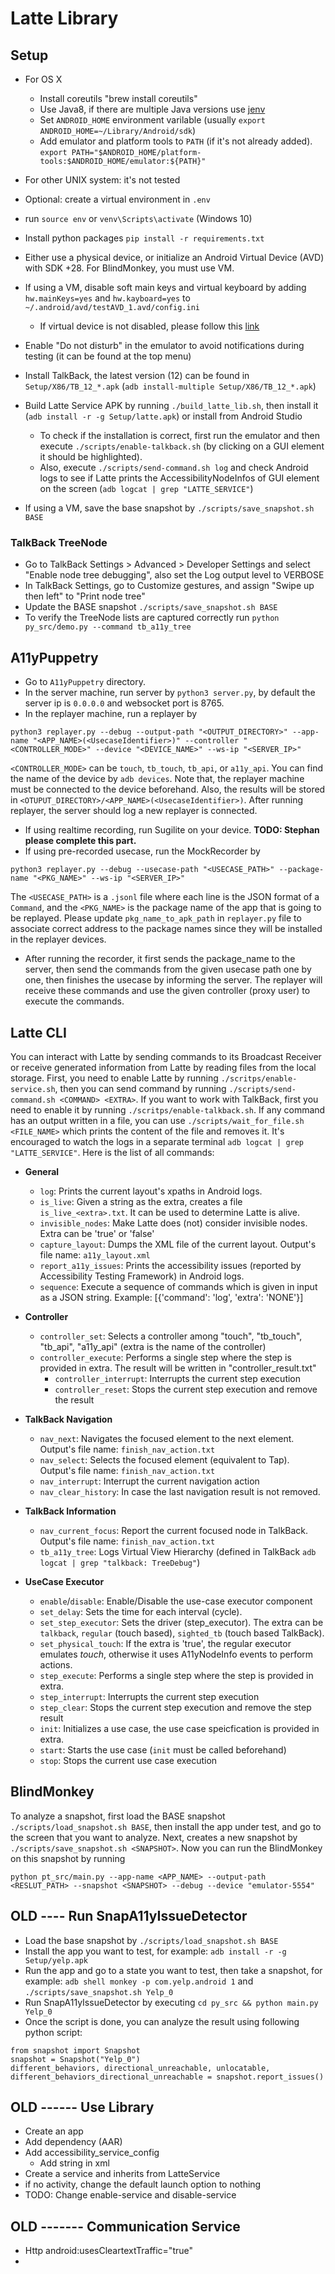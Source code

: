 # Latte Library
## Setup
- For OS X
  - Install coreutils "brew install coreutils"
  - Use Java8, if there are multiple Java versions use [jenv](https://www.jenv.be/)
  - Set `ANDROID_HOME` environment varilable (usually `export ANDROID_HOME=~/Library/Android/sdk`)
  - Add emulator and platform tools to `PATH` (if it's not already added). `export PATH="$ANDROID_HOME/platform-tools:$ANDROID_HOME/emulator:${PATH}"`
- For other UNIX system: it's not tested

- Optional: create a virtual environment in `.env`

- run `source env` or `venv\Scripts\activate` (Windows 10)
- Install python packages `pip install -r requirements.txt`
- Either use a physical device, or initialize an Android Virtual Device (AVD) with SDK +28. For BlindMonkey, you must use VM.
- If using a VM, disable soft main keys and virtual keyboard by adding `hw.mainKeys=yes` and `hw.kayboard=yes`  to `~/.android/avd/testAVD_1.avd/config.ini`
    - If virtual device is not disabled, please follow this [link](https://support.honeywellaidc.com/s/article/CN51-Android-How-to-prevent-virtual-keyboard-from-popping-up)
- Enable "Do not disturb" in the emulator to avoid notifications during testing (it can be found at the top menu)
- Install TalkBack, the latest version (12) can be found in `Setup/X86/TB_12_*.apk` (`adb install-multiple Setup/X86/TB_12_*.apk`)
- Build Latte Service APK by running `./build_latte_lib.sh`, then install it (`adb install -r -g Setup/latte.apk`) or install from Android Studio
    - To check if the installation is correct, first run the emulator and then execute `./scripts/enable-talkback.sh` (by clicking on a GUI element it should be highlighted).
    - Also, execute `./scripts/send-command.sh log` and check Android logs to see if Latte prints the AccessibilityNodeInfos of GUI element on the screen (`adb logcat | grep "LATTE_SERVICE"`)
- If using a VM, save the base snapshot by `./scripts/save_snapshot.sh BASE`

### TalkBack TreeNode
- Go to TalkBack Settings > Advanced > Developer Settings and select "Enable node tree debugging", also set the Log output level to VERBOSE
- In TalkBack Settings, go to Customize gestures, and assign "Swipe up then left" to "Print node tree"
- Update the BASE snapshot `./scripts/save_snapshot.sh BASE`
- To verify the TreeNode lists are captured correctly run `python py_src/demo.py --command tb_a11y_tree`

## A11yPuppetry
- Go to `A11yPuppetry` directory.
- In the server machine, run server by `python3 server.py`, by default the server ip is `0.0.0.0` and websocket port is 8765.
- In the replayer machine, run a replayer by 
```
python3 replayer.py --debug --output-path "<OUTPUT_DIRECTORY>" --app-name "<APP_NAME>(<UsecaseIdentifier>)" --controller "<CONTROLLER_MODE>" --device "<DEVICE_NAME>" --ws-ip "<SERVER_IP>"
```
`<CONTROLLER_MODE>` can be `touch`, `tb_touch`, `tb_api`, or `a11y_api`. You can find the name of the device by `adb devices`. Note that, the replayer machine must be connected to the device beforehand. Also, the results will be stored in `<OTUPUT_DIRECTORY>/<APP_NAME>(<UsecaseIdentifier>)`. After running replayer, the server should log a new replayer is connected.

- If using realtime recording, run Sugilite on your device. **TODO: Stephan please complete this part.**
- If using pre-recorded usecase, run the MockRecorder by
```
python3 replayer.py --debug --usecase-path "<USECASE_PATH>" --package-name "<PKG_NAME>" --ws-ip "<SERVER_IP>"
```
The `<USECASE_PATH>` is a `.jsonl` file where each line is the JSON format of a `Command`, and the `<PKG_NAME>` is the package name of the app that is going to be replayed. Please update `pkg_name_to_apk_path` in `replayer.py` file to associate correct address to the package names since they will be installed in the replayer devices. 
- After running the recorder, it first sends the package_name to the server, then send the commands from the given usecase path one by one, then finishes the usecase by informing the server. The replayer will receive these commands and use the given controller (proxy user) to execute the commands.

## Latte CLI
You can interact with Latte by sending commands to its Broadcast Receiver or receive generated information from Latte by reading files from the local storage. First, you need to enable Latte by running `./scritps/enable-service.sh`, then you can send command by running `./scripts/send-command.sh <COMMAND> <EXTRA>`. If you want to work with TalkBack, first you need to enable it by running `./scritps/enable-talkback.sh`. If any command has an output written in a file, you can use `./scripts/wait_for_file.sh <FILE_NAME>` which prints the content of the file and removes it. It's encouraged to watch the logs in a separate terminal `adb logcat | grep "LATTE_SERVICE"`. Here is the list of all commands:
- **General**
	- `log`: Prints the current layout's xpaths in Android logs.
	- `is_live`: Given a string as the extra, creates a file `is_live_<extra>.txt`. It can be used to determine Latte is alive.
	- `invisible_nodes`: Make Latte does (not) consider invisible nodes. Extra can be 'true' or 'false'
	- `capture_layout`: Dumps the XML file of the current layout. Output's file name: `a11y_layout.xml`
	- `report_a11y_issues`: Prints the accessibility issues (reported by Accessibility Testing Framework) in Android logs.
	- `sequence`: Execute a sequence of commands which is given in input as a JSON string. Example: [{'command': 'log', 'extra': 'NONE'}]

- **Controller**
  - `controller_set`: Selects a controller among "touch", "tb_touch", "tb_api", "a11y_api" (extra is the name of the controller)
  - `controller_execute`: Performs a single step where the step is provided in extra. The result will be written in "controller_result.txt"
	- `controller_interrupt`: Interrupts the current step execution
	- `controller_reset`: Stops the current step execution and remove the result

- **TalkBack Navigation**
	- `nav_next`: Navigates the focused element to the next element. Output's file name: `finish_nav_action.txt`
	- `nav_select`: Selects the focused element (equivalent to Tap). Output's file name: `finish_nav_action.txt`
	- `nav_interrupt`: Interrupt the current navigation action
	- `nav_clear_history`: In case the last navigation result is not removed.
- **TalkBack Information**
	- `nav_current_focus`: Report the current focused node in TalkBack. Output's file name: `finish_nav_action.txt`
	- `tb_a11y_tree`: Logs Virtual View Hierarchy (defined in TalkBack `adb logcat | grep "talkback: TreeDebug"`)
- **UseCase Executor**
	- `enable`/`disable`: Enable/Disable the use-case executor component
	- `set_delay`: Sets the time for each interval (cycle).
	- `set_step_executor`: Sets the driver (step_executor). The extra can be `talkback`, `regular` (touch based), `sighted_tb` (touch based TalkBack).
	- `set_physical_touch`: If the extra is 'true', the regular executor emulates *touch*, otherwise it uses A11yNodeInfo events to perform actions.
	- `step_execute`: Performs a single step where the step is provided in extra.
	- `step_interrupt`: Interrupts the current step execution
	- `step_clear`: Stops the current step execution and remove the step result
	- `init`: Initializes a use case, the use case speicfication is provided in extra.
	- `start`: Starts the use case (`init` must be called beforehand)
	- `stop`: Stops the current use case execution

## BlindMonkey
To analyze a snapshot, first load the BASE snapshot `./scripts/load_snapshot.sh BASE`, then install the app under test, and go to the screen that you want to analyze. Next, creates a new snapshot by `./scripts/save_snapshot.sh <SNAPSHOT>`. Now you can run the BlindMonkey on this snapshot by running
```
python pt_src/main.py --app-name <APP_NAME> --output-path <RESLUT_PATH> --snapshot <SNAPSHOT> --debug --device "emulator-5554"
```



## OLD ---- Run SnapA11yIssueDetector
- Load the base snapshot by `./scripts/load_snapshot.sh BASE`
- Install the app you want to test, for example: `adb install -r -g Setup/yelp.apk`
- Run the app and go to a state you want to test, then take a snapshot, for example: `adb shell monkey -p com.yelp.android 1` and `./scripts/save_snapshot.sh Yelp_0`
- Run SnapA11yIssueDetector by executing `cd py_src && python main.py Yelp_0`
- Once the script is done, you can analyze the result using following python script:

```
from snapshot import Snapshot
snapshot = Snapshot("Yelp_0")
different_behaviors, directional_unreachable, unlocatable, different_behaviors_directional_unreachable = snapshot.report_issues()
```

## OLD ------ Use Library
- Create an app
- Add dependency (AAR)
- Add accessibility_service_config
    - Add string in xml
- Create a service and inherits from LatteService
- if no activity, change the default launch option to nothing
- TODO: Change enable-service and disable-service

##  OLD ------- Communication Service
- Http android:usesCleartextTraffic="true"
-
